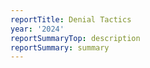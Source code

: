 ```yaml
---
reportTitle: Denial Tactics
year: '2024'
reportSummaryTop: description
reportSummary: summary
---
```


